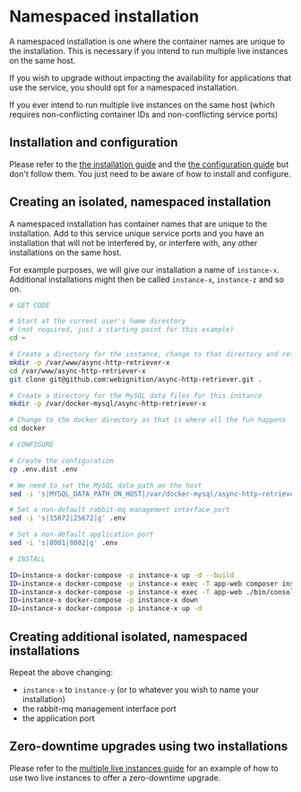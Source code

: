 # Namespaced installation

A namespaced installation is one where the container names are unique to the installation. This is necessary
if you intend to run multiple live instances on the same host.

If you wish to upgrade without impacting the availability for applications that use the service, you should
opt for a namespaced installation.

If you ever intend to run multiple live instances on the same host (which requires non-conflicting container IDs and
non-conflicting service ports)

## Installation and configuration

Please refer to the [the installation guide](/docs/installation.md) and the [the configuration guide](/docs/configuration.md)
but don't follow them. You just need to be aware of how to install and configure.

## Creating an isolated, namespaced installation

A namespaced installation has container names that are unique to the installation. Add to this service unique
service ports and you have an installation that will not be interfered by, or interfere with, any other
installations on the same host.

For example purposes, we will give our installation a name of `instance-x`. Additional installations might then
be called `instance-x`, `instance-z` and so on.

```bash
# GET CODE

# Start at the current user's home directory
# (not required, just a starting point for this example)
cd ~

# Create a directory for the instance, change to that directory and retrieve the code
mkdir -p /var/www/async-http-retriever-x
cd /var/www/async-http-retriever-x
git clone git@github.com:webignition/async-http-retriever.git .

# Create a directory for the MySQL data files for this instance
mkdir -p /var/docker-mysql/async-http-retriever-x

# Change to the docker directory as that is where all the fun happens
cd docker

# CONFIGURE

# Create the configuration
cp .env.dist .env

# We need to set the MySQL data path on the host
sed -i 's|MYSQL_DATA_PATH_ON_HOST|/var/docker-mysql/async-http-retriever-x|g' .env

# Set a non-default rabbit-mq management interface port
sed -i 's|15672|25672|g' .env

# Set a non-default application port
sed -i 's|8001|8002|g' .env

# INSTALL

ID=instance-x docker-compose -p instance-x up -d --build
ID=instance-x docker-compose -p instance-x exec -T app-web composer install
ID=instance-x docker-compose -p instance-x exec -T app-web ./bin/console doctrine:migrations:migrate --no-interaction
ID=instance-x docker-compose -p instance-x down
ID=instance-x docker-compose -p instance-x up -d
```

## Creating additional isolated, namespaced installations

Repeat the above changing:

- `instance-x` to `instance-y` (or to whatever you wish to name your installation)
- the rabbit-mq management interface port
- the application port

## Zero-downtime upgrades using two installations

Please refer to the [multiple live instances guide](/docs/multiple-live-instances.md) for an example
of how to use two live instances to offer a zero-downtime upgrade.
